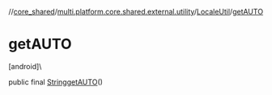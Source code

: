 //[core_shared](../../../index.md)/[multi.platform.core.shared.external.utility](../index.md)/[LocaleUtil](index.md)/[getAUTO](get-a-u-t-o.md)

# getAUTO

[android]\

public final [String](https://developer.android.com/reference/kotlin/java/lang/String.html)[getAUTO](get-a-u-t-o.md)()
